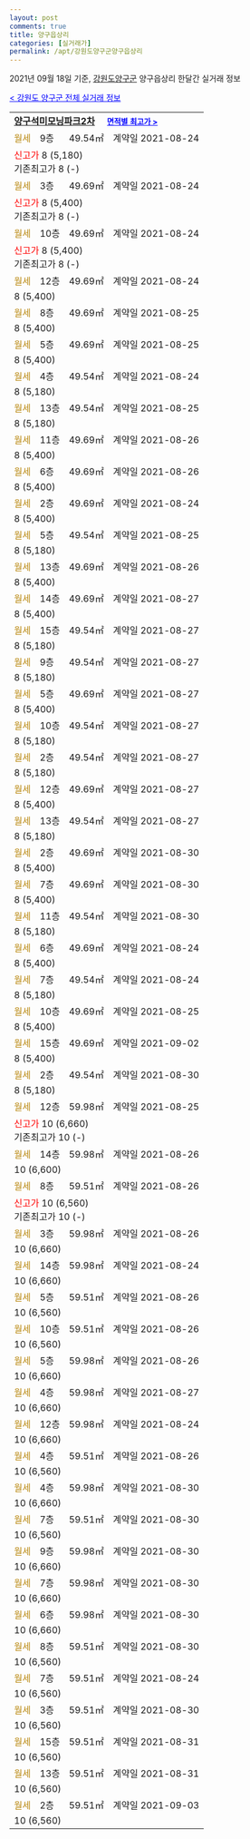 ```yaml
---
layout: post
comments: true
title: 양구읍상리
categories: [실거래가]
permalink: /apt/강원도양구군양구읍상리
---
```


2021년 09월 18일 기준, <a href="/apt/강원도양구군">강원도양구군</a> 양구읍상리 한달간 실거래 정보

<a style="color: blue;" href="/apt/강원도양구군">< 강원도 양구군 전체 실거래 정보</a>
<!---- start ---->
<table>
  <tr>
    <td colspan="4" style="font-weight: bold;"><a href="/apt/강원도양구군양구읍상리양구석미모닝파크2차">양구석미모닝파크2차</a> &nbsp;&nbsp;&nbsp; <a style="color: blue; font-size: smaller;" href="/apt/강원도양구군양구읍상리양구석미모닝파크2차">면적별 최고가 ></a></td>
  </tr>
    
  <tr>
    <td><a style="color: darkgoldenrod">월세</a></td>
    <td>9층</td>
    <td>49.54㎡</td>
    <td>계약일 2021-08-24</td>
  </tr>
  <tr>
    <td colspan="4"><a style="color: red;">신고가 </a>8 (5,180)<br>기존최고가 8 (-)</td>
  </tr>
    
  <tr>
    <td><a style="color: darkgoldenrod">월세</a></td>
    <td>3층</td>
    <td>49.69㎡</td>
    <td>계약일 2021-08-24</td>
  </tr>
  <tr>
    <td colspan="4"><a style="color: red;">신고가 </a>8 (5,400)<br>기존최고가 8 (-)</td>
  </tr>
    
  <tr>
    <td><a style="color: darkgoldenrod">월세</a></td>
    <td>10층</td>
    <td>49.69㎡</td>
    <td>계약일 2021-08-24</td>
  </tr>
  <tr>
    <td colspan="4"><a style="color: red;">신고가 </a>8 (5,400)<br>기존최고가 8 (-)</td>
  </tr>
    
  <tr>
    <td><a style="color: darkgoldenrod">월세</a></td>
    <td>12층</td>
    <td>49.69㎡</td>
    <td>계약일 2021-08-24</td>
  </tr>
  <tr>
    <td colspan="4">8 (5,400)</td>
  </tr>
    
  <tr>
    <td><a style="color: darkgoldenrod">월세</a></td>
    <td>8층</td>
    <td>49.69㎡</td>
    <td>계약일 2021-08-25</td>
  </tr>
  <tr>
    <td colspan="4">8 (5,400)</td>
  </tr>
    
  <tr>
    <td><a style="color: darkgoldenrod">월세</a></td>
    <td>5층</td>
    <td>49.69㎡</td>
    <td>계약일 2021-08-25</td>
  </tr>
  <tr>
    <td colspan="4">8 (5,400)</td>
  </tr>
    
  <tr>
    <td><a style="color: darkgoldenrod">월세</a></td>
    <td>4층</td>
    <td>49.54㎡</td>
    <td>계약일 2021-08-24</td>
  </tr>
  <tr>
    <td colspan="4">8 (5,180)</td>
  </tr>
    
  <tr>
    <td><a style="color: darkgoldenrod">월세</a></td>
    <td>13층</td>
    <td>49.54㎡</td>
    <td>계약일 2021-08-25</td>
  </tr>
  <tr>
    <td colspan="4">8 (5,180)</td>
  </tr>
    
  <tr>
    <td><a style="color: darkgoldenrod">월세</a></td>
    <td>11층</td>
    <td>49.69㎡</td>
    <td>계약일 2021-08-26</td>
  </tr>
  <tr>
    <td colspan="4">8 (5,400)</td>
  </tr>
    
  <tr>
    <td><a style="color: darkgoldenrod">월세</a></td>
    <td>6층</td>
    <td>49.69㎡</td>
    <td>계약일 2021-08-26</td>
  </tr>
  <tr>
    <td colspan="4">8 (5,400)</td>
  </tr>
    
  <tr>
    <td><a style="color: darkgoldenrod">월세</a></td>
    <td>2층</td>
    <td>49.69㎡</td>
    <td>계약일 2021-08-24</td>
  </tr>
  <tr>
    <td colspan="4">8 (5,400)</td>
  </tr>
    
  <tr>
    <td><a style="color: darkgoldenrod">월세</a></td>
    <td>5층</td>
    <td>49.54㎡</td>
    <td>계약일 2021-08-25</td>
  </tr>
  <tr>
    <td colspan="4">8 (5,180)</td>
  </tr>
    
  <tr>
    <td><a style="color: darkgoldenrod">월세</a></td>
    <td>13층</td>
    <td>49.69㎡</td>
    <td>계약일 2021-08-26</td>
  </tr>
  <tr>
    <td colspan="4">8 (5,400)</td>
  </tr>
    
  <tr>
    <td><a style="color: darkgoldenrod">월세</a></td>
    <td>14층</td>
    <td>49.69㎡</td>
    <td>계약일 2021-08-27</td>
  </tr>
  <tr>
    <td colspan="4">8 (5,400)</td>
  </tr>
    
  <tr>
    <td><a style="color: darkgoldenrod">월세</a></td>
    <td>15층</td>
    <td>49.54㎡</td>
    <td>계약일 2021-08-27</td>
  </tr>
  <tr>
    <td colspan="4">8 (5,180)</td>
  </tr>
    
  <tr>
    <td><a style="color: darkgoldenrod">월세</a></td>
    <td>9층</td>
    <td>49.54㎡</td>
    <td>계약일 2021-08-27</td>
  </tr>
  <tr>
    <td colspan="4">8 (5,180)</td>
  </tr>
    
  <tr>
    <td><a style="color: darkgoldenrod">월세</a></td>
    <td>5층</td>
    <td>49.69㎡</td>
    <td>계약일 2021-08-27</td>
  </tr>
  <tr>
    <td colspan="4">8 (5,400)</td>
  </tr>
    
  <tr>
    <td><a style="color: darkgoldenrod">월세</a></td>
    <td>10층</td>
    <td>49.54㎡</td>
    <td>계약일 2021-08-27</td>
  </tr>
  <tr>
    <td colspan="4">8 (5,180)</td>
  </tr>
    
  <tr>
    <td><a style="color: darkgoldenrod">월세</a></td>
    <td>2층</td>
    <td>49.54㎡</td>
    <td>계약일 2021-08-27</td>
  </tr>
  <tr>
    <td colspan="4">8 (5,180)</td>
  </tr>
    
  <tr>
    <td><a style="color: darkgoldenrod">월세</a></td>
    <td>12층</td>
    <td>49.69㎡</td>
    <td>계약일 2021-08-27</td>
  </tr>
  <tr>
    <td colspan="4">8 (5,400)</td>
  </tr>
    
  <tr>
    <td><a style="color: darkgoldenrod">월세</a></td>
    <td>13층</td>
    <td>49.54㎡</td>
    <td>계약일 2021-08-27</td>
  </tr>
  <tr>
    <td colspan="4">8 (5,180)</td>
  </tr>
    
  <tr>
    <td><a style="color: darkgoldenrod">월세</a></td>
    <td>2층</td>
    <td>49.69㎡</td>
    <td>계약일 2021-08-30</td>
  </tr>
  <tr>
    <td colspan="4">8 (5,400)</td>
  </tr>
    
  <tr>
    <td><a style="color: darkgoldenrod">월세</a></td>
    <td>7층</td>
    <td>49.69㎡</td>
    <td>계약일 2021-08-30</td>
  </tr>
  <tr>
    <td colspan="4">8 (5,400)</td>
  </tr>
    
  <tr>
    <td><a style="color: darkgoldenrod">월세</a></td>
    <td>11층</td>
    <td>49.54㎡</td>
    <td>계약일 2021-08-30</td>
  </tr>
  <tr>
    <td colspan="4">8 (5,180)</td>
  </tr>
    
  <tr>
    <td><a style="color: darkgoldenrod">월세</a></td>
    <td>6층</td>
    <td>49.69㎡</td>
    <td>계약일 2021-08-24</td>
  </tr>
  <tr>
    <td colspan="4">8 (5,400)</td>
  </tr>
    
  <tr>
    <td><a style="color: darkgoldenrod">월세</a></td>
    <td>7층</td>
    <td>49.54㎡</td>
    <td>계약일 2021-08-24</td>
  </tr>
  <tr>
    <td colspan="4">8 (5,180)</td>
  </tr>
    
  <tr>
    <td><a style="color: darkgoldenrod">월세</a></td>
    <td>10층</td>
    <td>49.69㎡</td>
    <td>계약일 2021-08-25</td>
  </tr>
  <tr>
    <td colspan="4">8 (5,400)</td>
  </tr>
    
  <tr>
    <td><a style="color: darkgoldenrod">월세</a></td>
    <td>15층</td>
    <td>49.69㎡</td>
    <td>계약일 2021-09-02</td>
  </tr>
  <tr>
    <td colspan="4">8 (5,400)</td>
  </tr>
    
  <tr>
    <td><a style="color: darkgoldenrod">월세</a></td>
    <td>2층</td>
    <td>49.54㎡</td>
    <td>계약일 2021-08-30</td>
  </tr>
  <tr>
    <td colspan="4">8 (5,180)</td>
  </tr>
    
  <tr>
    <td><a style="color: darkgoldenrod">월세</a></td>
    <td>12층</td>
    <td>59.98㎡</td>
    <td>계약일 2021-08-25</td>
  </tr>
  <tr>
    <td colspan="4"><a style="color: red;">신고가 </a>10 (6,660)<br>기존최고가 10 (-)</td>
  </tr>
    
  <tr>
    <td><a style="color: darkgoldenrod">월세</a></td>
    <td>14층</td>
    <td>59.98㎡</td>
    <td>계약일 2021-08-26</td>
  </tr>
  <tr>
    <td colspan="4">10 (6,600)</td>
  </tr>
    
  <tr>
    <td><a style="color: darkgoldenrod">월세</a></td>
    <td>8층</td>
    <td>59.51㎡</td>
    <td>계약일 2021-08-26</td>
  </tr>
  <tr>
    <td colspan="4"><a style="color: red;">신고가 </a>10 (6,560)<br>기존최고가 10 (-)</td>
  </tr>
    
  <tr>
    <td><a style="color: darkgoldenrod">월세</a></td>
    <td>3층</td>
    <td>59.98㎡</td>
    <td>계약일 2021-08-26</td>
  </tr>
  <tr>
    <td colspan="4">10 (6,660)</td>
  </tr>
    
  <tr>
    <td><a style="color: darkgoldenrod">월세</a></td>
    <td>14층</td>
    <td>59.98㎡</td>
    <td>계약일 2021-08-24</td>
  </tr>
  <tr>
    <td colspan="4">10 (6,660)</td>
  </tr>
    
  <tr>
    <td><a style="color: darkgoldenrod">월세</a></td>
    <td>5층</td>
    <td>59.51㎡</td>
    <td>계약일 2021-08-26</td>
  </tr>
  <tr>
    <td colspan="4">10 (6,560)</td>
  </tr>
    
  <tr>
    <td><a style="color: darkgoldenrod">월세</a></td>
    <td>10층</td>
    <td>59.51㎡</td>
    <td>계약일 2021-08-26</td>
  </tr>
  <tr>
    <td colspan="4">10 (6,560)</td>
  </tr>
    
  <tr>
    <td><a style="color: darkgoldenrod">월세</a></td>
    <td>5층</td>
    <td>59.98㎡</td>
    <td>계약일 2021-08-26</td>
  </tr>
  <tr>
    <td colspan="4">10 (6,660)</td>
  </tr>
    
  <tr>
    <td><a style="color: darkgoldenrod">월세</a></td>
    <td>4층</td>
    <td>59.98㎡</td>
    <td>계약일 2021-08-27</td>
  </tr>
  <tr>
    <td colspan="4">10 (6,660)</td>
  </tr>
    
  <tr>
    <td><a style="color: darkgoldenrod">월세</a></td>
    <td>12층</td>
    <td>59.98㎡</td>
    <td>계약일 2021-08-24</td>
  </tr>
  <tr>
    <td colspan="4">10 (6,660)</td>
  </tr>
    
  <tr>
    <td><a style="color: darkgoldenrod">월세</a></td>
    <td>4층</td>
    <td>59.51㎡</td>
    <td>계약일 2021-08-26</td>
  </tr>
  <tr>
    <td colspan="4">10 (6,560)</td>
  </tr>
    
  <tr>
    <td><a style="color: darkgoldenrod">월세</a></td>
    <td>4층</td>
    <td>59.98㎡</td>
    <td>계약일 2021-08-30</td>
  </tr>
  <tr>
    <td colspan="4">10 (6,660)</td>
  </tr>
    
  <tr>
    <td><a style="color: darkgoldenrod">월세</a></td>
    <td>7층</td>
    <td>59.51㎡</td>
    <td>계약일 2021-08-30</td>
  </tr>
  <tr>
    <td colspan="4">10 (6,560)</td>
  </tr>
    
  <tr>
    <td><a style="color: darkgoldenrod">월세</a></td>
    <td>9층</td>
    <td>59.98㎡</td>
    <td>계약일 2021-08-30</td>
  </tr>
  <tr>
    <td colspan="4">10 (6,660)</td>
  </tr>
    
  <tr>
    <td><a style="color: darkgoldenrod">월세</a></td>
    <td>7층</td>
    <td>59.98㎡</td>
    <td>계약일 2021-08-30</td>
  </tr>
  <tr>
    <td colspan="4">10 (6,660)</td>
  </tr>
    
  <tr>
    <td><a style="color: darkgoldenrod">월세</a></td>
    <td>6층</td>
    <td>59.98㎡</td>
    <td>계약일 2021-08-30</td>
  </tr>
  <tr>
    <td colspan="4">10 (6,660)</td>
  </tr>
    
  <tr>
    <td><a style="color: darkgoldenrod">월세</a></td>
    <td>8층</td>
    <td>59.51㎡</td>
    <td>계약일 2021-08-30</td>
  </tr>
  <tr>
    <td colspan="4">10 (6,560)</td>
  </tr>
    
  <tr>
    <td><a style="color: darkgoldenrod">월세</a></td>
    <td>7층</td>
    <td>59.51㎡</td>
    <td>계약일 2021-08-24</td>
  </tr>
  <tr>
    <td colspan="4">10 (6,560)</td>
  </tr>
    
  <tr>
    <td><a style="color: darkgoldenrod">월세</a></td>
    <td>3층</td>
    <td>59.51㎡</td>
    <td>계약일 2021-08-30</td>
  </tr>
  <tr>
    <td colspan="4">10 (6,560)</td>
  </tr>
    
  <tr>
    <td><a style="color: darkgoldenrod">월세</a></td>
    <td>15층</td>
    <td>59.51㎡</td>
    <td>계약일 2021-08-31</td>
  </tr>
  <tr>
    <td colspan="4">10 (6,560)</td>
  </tr>
    
  <tr>
    <td><a style="color: darkgoldenrod">월세</a></td>
    <td>13층</td>
    <td>59.51㎡</td>
    <td>계약일 2021-08-31</td>
  </tr>
  <tr>
    <td colspan="4">10 (6,560)</td>
  </tr>
    
  <tr>
    <td><a style="color: darkgoldenrod">월세</a></td>
    <td>2층</td>
    <td>59.51㎡</td>
    <td>계약일 2021-09-03</td>
  </tr>
  <tr>
    <td colspan="4">10 (6,560)</td>
  </tr>
    
</table>
<!---- end ---->
    